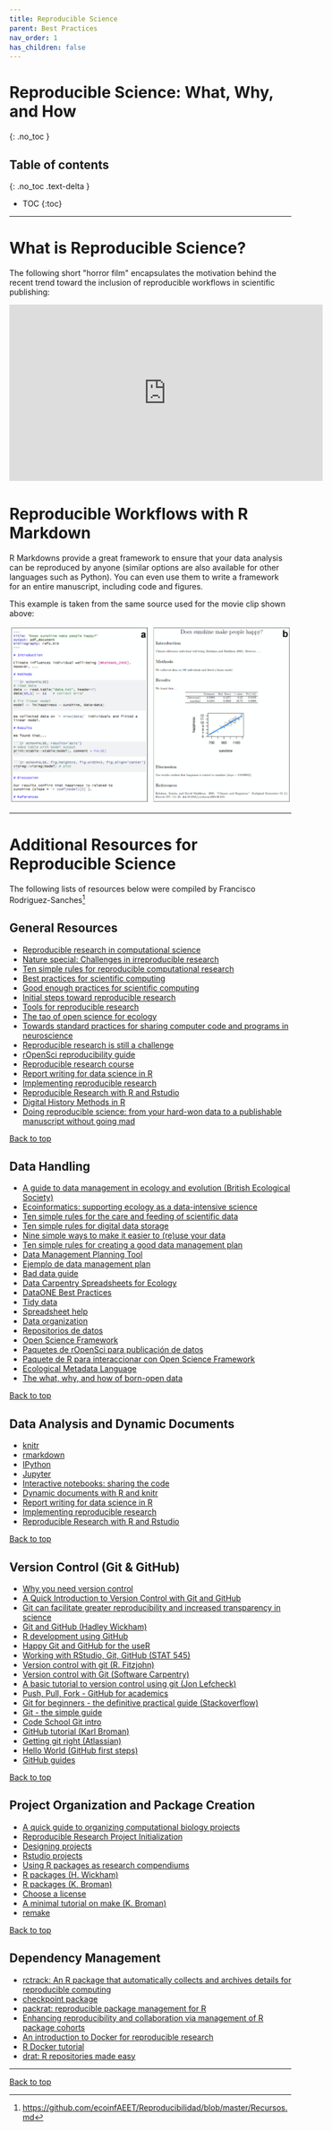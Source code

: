 ```yaml
---
title: Reproducible Science
parent: Best Practices
nav_order: 1
has_children: false
---
```


# Reproducible Science: What, Why, and How
{: .no_toc }


## Table of contents
{: .no_toc .text-delta }

- TOC
{:toc}

---

# What is Reproducible Science?

The following short "horror film" encapsulates the motivation behind the recent trend toward the inclusion of reproducible workflows in scientific publishing:

<iframe width="560" height="315" src="https://www.youtube.com/embed/s3JldKoA0zw" title="YouTube video player" frameborder="0" allow="accelerometer; autoplay; clipboard-write; encrypted-media; gyroscope; picture-in-picture" allowfullscreen></iframe>

# Reproducible Workflows with R Markdown

R Markdowns provide a great framework to ensure that your data analysis can be reproduced by anyone (similar options are also available for other languages such as Python). You can even use them to write a framework for an entire manuscript, including code and figures.

This example is taken from the same source used for the movie clip shown above:

![Manuscript template](Rmd_manuscript_framework.png)

---

# Additional Resources for Reproducible Science

The following lists of resources below were compiled by Francisco Rodriguez-Sanches[^1]

[^1]: https://github.com/ecoinfAEET/Reproducibilidad/blob/master/Recursos.md  


## General Resources

- [Reproducible research in computational science](http://dx.doi.org/10.1126/science.1213847)
- [Nature special: Challenges in irreproducible research](http://www.nature.com/news/reproducibility-1.17552)
- [Ten simple rules for reproducible computational research](http://dx.doi.org/10.1371/journal.pcbi.1003285)
- [Best practices for scientific computing](http://dx.doi.org/10.1371/journal.pbio.1001745)
- [Good enough practices for scientific computing](http://swcarpentry.github.io/good-enough-practices-in-scientific-computing/)
- [Initial steps toward reproducible research](http://kbroman.org/steps2rr/)
- [Tools for reproducible research](http://kbroman.org/Tools4RR)
- [The tao of open science for ecology](http://dx.doi.org/10.1890/ES14-00402.1)
- [Towards standard practices for sharing computer code and programs in neuroscience](http://biorxiv.org/content/early/2016/04/04/045104)
- [Reproducible research is still a challenge](https://ropensci.org/blog/2014/06/09/reproducibility/)
- [rOpenSci reproducibility guide](http://ropensci.github.io/reproducibility-guide/)
- [Reproducible research course](https://www.coursera.org/learn/reproducible-research)
- [Report writing for data science in R](https://leanpub.com/reportwriting)
- [Implementing reproducible research](https://osf.io/s9tya/wiki/home/)
- [Reproducible Research with R and Rstudio](http://christophergandrud.github.io/RepResR-RStudio/)
- [Digital History Methods in R](http://lincolnmullen.com/projects/dh-r/)
- [Doing reproducible science: from your hard-won data to a publishable manuscript without going mad](https://github.com/Pakillo/ReproducibleScience/raw/master/ReproducibleScience.pdf)

[Back to top](#top)


## Data Handling

- [A guide to data management in ecology and evolution (British Ecological Society)](http://www.britishecologicalsociety.org/wp-content/uploads/Publ_Data-Management-Booklet.pdf)
- [Ecoinformatics: supporting ecology as a data-intensive science](http://dx.doi.org/10.1016/j.tree.2011.11.016)
- [Ten simple rules for the care and feeding of scientific data](http://dx.doi.org/10.1371/journal.pcbi.1003542)
- [Ten simple rules for digital data storage](https://doi.org/10.7287/peerj.preprints.1448v2)
- [Nine simple ways to make it easier to (re)use your data](http://dx.doi.org/10.4033/iee.2013.6b.6.f)
- [Ten simple rules for creating a good data management plan](http://doi.org/10.1371/journal.pcbi.1004525)
- [Data Management Planning Tool](https://dmptool.org/)
- [Ejemplo de data management plan](https://www.dataone.org/sites/all/documents/DMP_Copepod_Formatted.pdf)
- [Bad data guide](https://github.com/Quartz/bad-data-guide)
- [Data Carpentry Spreadsheets for Ecology](http://www.datacarpentry.org/spreadsheet-ecology-lesson/)
- [DataONE Best Practices](https://www.dataone.org/best-practices)
- [Tidy data](http://dx.doi.org/10.18637/jss.v059.i10)
- [Spreadsheet help](http://cdluc3.github.io/spreadsheet-help/)
- [Data organization](http://kbroman.org/dataorg/)
- [Repositorios de datos](http://www.re3data.org/)
- [Open Science Framework](http://osf.io)
- [Paquetes de rOpenSci para publicación de datos](http://ropensci.org/packages/#data_publication)
- [Paquete de R para interaccionar con Open Science Framework](https://github.com/chartgerink/osfr)
- [Ecological Metadata Language](http://knb.ecoinformatics.org/software/eml/)
- [The what, why, and how of born-open data](http://link.springer.com/article/10.3758%2Fs13428-015-0630-z)

[Back to top](#top)



## Data Analysis and Dynamic Documents

- [knitr](http://yihui.name/knitr/)
- [rmarkdown](http://rmarkdown.rstudio.com)
- [IPython](http://ipython.org/)
- [Jupyter](https://jupyter.org/)
- [Interactive notebooks: sharing the code](http://www.nature.com/news/interactive-notebooks-sharing-the-code-1.16261)
- [Dynamic documents with R and knitr](https://www.crcpress.com/Dynamic-Documents-with-R-and-knitr-Second-Edition/Xie/9781498716963)
- [Report writing for data science in R](https://leanpub.com/reportwriting)
- [Implementing reproducible research](https://osf.io/s9tya/wiki/home/)
- [Reproducible Research with R and Rstudio](http://christophergandrud.github.io/RepResR-RStudio/)

[Back to top](#top)


## Version Control (Git & GitHub)

- [Why you need version control](http://ellisp.github.io/blog/2016/09/16/version-control)
- [A Quick Introduction to Version Control with Git and GitHub](http://dx.doi.org/10.1371/journal.pcbi.1004668)
- [Git can facilitate greater reproducibility and increased transparency in science](http://dx.doi.org/10.1186/1751-0473-8-7)
- [Git and GitHub (Hadley Wickham)](http://r-pkgs.had.co.nz/git.html)
- [R development using GitHub](https://github.com/MangoTheCat/github-workshop#readme)
- [Happy Git and GitHub for the useR](http://happygitwithr.com/)
- [Working with RStudio, Git, GitHub (STAT 545)](http://stat545-ubc.github.io/git00_index.html)
- [Version control with git (R. Fitzjohn)](http://nicercode.github.io/2014-02-13-UNSW/lessons/70-version-control/)
- [Version control with Git (Software Carpentry)](http://software-carpentry.org/v5/novice/git/index.html)
- [A basic tutorial to version control using git (Jon Lefcheck)](http://jonlefcheck.net/2013/11/04/a-basic-tutorial-to-version-control-using-git/)
- [Push, Pull, Fork - GitHub for academics](http://www.hybridpedagogy.com/Journal/push-pull-fork-github-for-academics/)
- [Git for beginners - the definitive practical guide (Stackoverflow)](http://stackoverflow.com/questions/315911/git-for-beginners-the-definitive-practical-guide)
- [Git - the simple guide](http://rogerdudler.github.io/git-guide/)
- [Code School Git intro](https://try.github.io/levels/1/challenges/1)
- [GitHub tutorial (Karl Broman)](http://kbroman.org/github_tutorial/)
- [Getting git right (Atlassian)](https://www.atlassian.com/git/)
- [Hello World (GitHub first steps)](https://guides.github.com/activities/hello-world/)
- [GitHub guides](https://guides.github.com/)

[Back to top](#top)


## Project Organization and Package Creation

- [A quick guide to organizing computational biology projects](http://dx.doi.org/10.1371/journal.pcbi.1000424)
- [Reproducible Research Project Initialization](https://github.com/Reproducible-Science-Curriculum/rr-init)
- [Designing projects](http://nicercode.github.io/blog/2013-04-05-projects/)
- [Rstudio projects](https://support.rstudio.com/hc/en-us/articles/200526207-Using-Projects)
- [Using R packages as research compendiums](https://github.com/ropensci/rrrpkg)
- [R packages (H. Wickham)](http://r-pkgs.had.co.nz/)
- [R packages (K. Broman)](http://kbroman.org/pkg_primer/)
- [Choose a license](http://choosealicense.com/)
- [A minimal tutorial on make (K. Broman)](http://kbroman.org/minimal_make/)
- [remake](https://github.com/richfitz/remake)

[Back to top](#top)


## Dependency Management

- [rctrack: An R package that automatically collects and archives details for reproducible computing](http://dx.doi.org/10.1186/1471-2105-15-138)
- [checkpoint package](https://cran.r-project.org/web/packages/checkpoint/vignettes/checkpoint.html)
- [packrat: reproducible package management for R](https://rstudio.github.io/packrat/)
- [Enhancing reproducibility and collaboration via management of R package cohorts](http://arxiv.org/abs/1501.02284)
- [An introduction to Docker for reproducible research](http://dx.doi.org/10.1145/2723872.2723882)
- [R Docker tutorial](http://ropenscilabs.github.io/r-docker-tutorial/)
- [drat: R repositories made easy](http://eddelbuettel.github.io/drat/)

---

[Back to top](#top)
